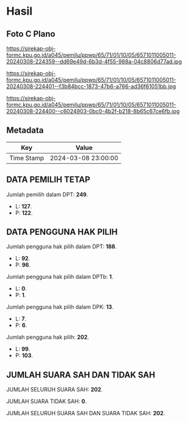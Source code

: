 # Hasil

## Foto C Plano

https://sirekap-obj-formc.kpu.go.id/a045/pemilu/ppwp/65/71/01/10/05/6571011005011-20240308-224359--dd69e49d-6b3d-4f55-988a-04c8806d77ad.jpg

https://sirekap-obj-formc.kpu.go.id/a045/pemilu/ppwp/65/71/01/10/05/6571011005011-20240308-224401--f3b84bcc-1873-47b6-a766-ad36f61051bb.jpg

https://sirekap-obj-formc.kpu.go.id/a045/pemilu/ppwp/65/71/01/10/05/6571011005011-20240308-224400--c6024903-0bc0-4b2f-b218-8b65c67ce6fb.jpg


## Metadata

| Key        | Value               |
| ---------- | ------------------- |
| Time Stamp | 2024-03-08 23:00:00 |


## DATA PEMILIH TETAP

Jumlah pemilih dalam DPT: **249**.
 * L: **127**.
 * P: **122**.

## DATA PENGGUNA HAK PILIH

Jumlah pengguna hak pilih dalam DPT: **188**.
 * L: **92**.
 * P: **96**.

Jumlah pengguna hak pilih dalam DPTb: **1**.
 * L: **0**.
 * P: **1**.

Jumlah pengguna hak pilih dalam DPK: **13**.
 * L: **7**.
 * P: **6**.

Jumlah pengguna hak pilih: **202**.
 * L: **99**.
 * P: **103**.

## JUMLAH SUARA SAH DAN TIDAK SAH

JUMLAH SELURUH SUARA SAH: **202**.

JUMLAH SUARA TIDAK SAH: **0**.

JUMLAH SELURUH SUARA SAH DAN SUARA TIDAK SAH: **202**.


